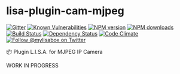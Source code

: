 # lisa-plugin-cam-mjpeg

[![Gitter][gitter-image]][gitter-url]
[![Known Vulnerabilities][snyk-image]][snyk-url]
[![NPM version][npm-image]][npm-url]
[![NPM downloads][npm-download]][npm-url]
[![Build Status][ci-image]][ci-url]
[![Dependency Status][daviddm-image]][daviddm-url]
[![Code Climate][codeclimate-image]][codeclimate-url]
[![Follow @mylisabox on Twitter][twitter-image]][twitter-url]

:package: Plugin L.I.S.A. for MJPEG IP Camera

WORK IN PROGRESS

[snyk-image]: https://snyk.io/test/github/mylisabox/lisa-plugin-cam-mjpeg/badge.svg
[snyk-url]: https://snyk.io/test/github/mylisabox/lisa-plugin-cam-mjpeg/
[npm-image]: https://img.shields.io/npm/v/lisa-plugin-cam-mjpeg.svg?style=flat-square
[npm-url]: https://npmjs.org/package/lisa-plugin-cam-mjpeg
[ci-image]: https://img.shields.io/travis/mylisabox/lisa-plugin-cam-mjpeg.svg?style=flat-square&label=Linux%20/%20OSX
[ci-url]: https://travis-ci.org/mylisabox/lisa-plugin-cam-mjpeg
[npm-download]: https://img.shields.io/npm/dt/lisa-plugin-cam-mjpeg.svg
[codeclimate-image]: https://img.shields.io/codeclimate/github/mylisabox/lisa-plugin-cam-mjpeg.svg?style=flat-square
[codeclimate-url]: https://codeclimate.com/github/mylisabox/lisa-plugin-cam-mjpeg
[gitter-image]: http://img.shields.io/badge/+%20GITTER-JOIN%20CHAT%20%E2%86%92-1DCE73.svg?style=flat-square
[gitter-url]: https://gitter.im/mylisabox/Lobby
[daviddm-image]: http://img.shields.io/david/mylisabox/lisa-plugin-cam-mjpeg.svg?style=flat-square
[daviddm-url]: https://david-dm.org/mylisabox/lisa-plugin-cam-mjpeg
[twitter-image]: https://img.shields.io/twitter/follow/mylisabox.svg?style=social
[twitter-url]: https://twitter.com/mylisabox
